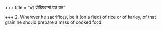+++
title = "०२ व्रीहियवानां यत्र यत्र"

+++
2. Wherever he sacrifices, be it (on a field) of rice or of barley, of that grain he should prepare a mess of cooked food.
